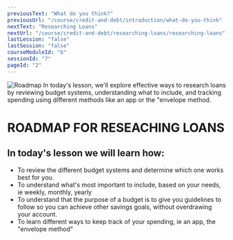 ```yaml
---
previousText: "What do you think?"
previousUrl: "/course/credit-and-debt/introduction/what-do-you-think"
nextText: "Researching Loans"
nextUrl: "/course/credit-and-debt/researching-loans/researching-loans"
lastLession: "false"
lastSession: "false"
courseModuleId: "6"
sessionId: "7"
pageId: "2"
---
```



![Roadmap](/assets/img/roadmap.png)
<sparkle-character-intro class="shift-up-overlap" position="right" character="yuna">
In today's lesson, we'll explore effective ways to research loans by reviewing budget systems, understanding what to include, and tracking spending using different methods like an app or the "envelope method.</sparkle-character-intro>

# ROADMAP FOR RESEACHING LOANS

## In today's lesson we will learn how:

- To review the different budget systems and determine which one works best for you.
- To understand what's most important to include, based on your needs, ie weekly, monthly, yearly
- To understand that the purpose of a budget is to give you guidelines to follow so you can achieve other savings goals, without overdrawing your account.
- To learn different ways to keep track of your spending, ie an app, the "envelope method"
